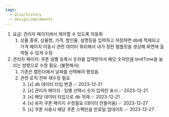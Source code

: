 ```yaml
---
tags:
  - alza/history
  - design/implements
---
```


1. 요금: 관리자 페이지에서 제어할 수 있도록 자동화
	1. 상품  종류, 상품명, 가격, 할인율, 설명등을 입력하고 저장하면 db에 적재되고 가격 페이지 이동시 관련 데이터 쿼리해서 내가 정한 템플릿을 생성해 화면에 출력될 수 있게 수정
2. 관리자 페이지: 쿠폰 일별 등록시 숫자를 입력받아서 해당 숫자만큼 limitTime을 늘리는 방향으로 수정 필요. (불편해서)
	1. 기존은 캘린더에서 날짜를 선택해야 했었음.
	2. 관련 로직 전부 재수정 필요
		1. [x] db 데이터 타입 변경 ✅ 2023-12-21
		2. [x] 관리자 페이지 : 일별 선택시 숫자 입력란 표시 ✅ 2023-12-21
		3. [x] 해당 데이터 타입으로 db 적재 ✅ 2023-12-21
		4. [x] 유저 쿠폰 페이지 수정필요 (데이터 안들어옴) ✅ 2023-12-27
		5. [x] 쿠폰 사용시 해당 쿠폰 스펙만큼 만료일 업데이트 ✅ 2023-12-27